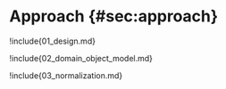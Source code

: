 # Approach {#sec:approach}

!include{01_design.md}

!include{02_domain_object_model.md}

!include{03_normalization.md}
